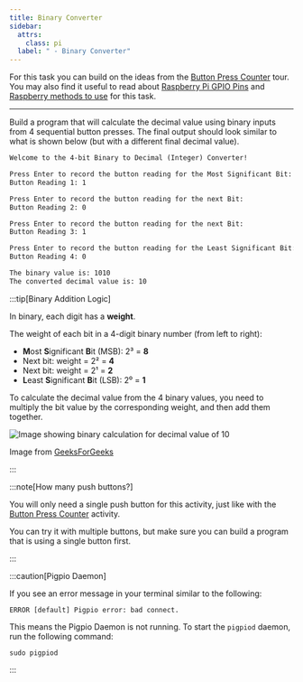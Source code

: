 ```yaml
---
title: Binary Converter
sidebar:
  attrs:
    class: pi
  label: " - Binary Converter"
---
```


For this task you can build on the ideas from the [Button Press Counter](/book/part-1-instructions/1-sequence-and-data/1-tour/03-00-button-press-counter) tour. You may also find it useful to read about [Raspberry Pi GPIO Pins](/book/part-1-instructions/1-sequence-and-data/0-panorama/8-gpio-pins) and [Raspberry methods to use](/book/part-1-instructions/1-sequence-and-data/0-panorama/9-raspberry-gpio-methods) for this task.

---

Build a program that will calculate the decimal value using binary inputs from 4 sequential button presses. The final output should look similar to what is shown below (but with a different final decimal value).

```txt
Welcome to the 4-bit Binary to Decimal (Integer) Converter!

Press Enter to record the button reading for the Most Significant Bit: 
Button Reading 1: 1

Press Enter to record the button reading for the next Bit: 
Button Reading 2: 0

Press Enter to record the button reading for the next Bit: 
Button Reading 3: 1

Press Enter to record the button reading for the Least Significant Bit: 
Button Reading 4: 0

The binary value is: 1010
The converted decimal value is: 10
```

:::tip[Binary Addition Logic]

In binary, each digit has a **weight**.

The weight of each bit in a 4-digit binary number (from left to right):

- **M**ost **S**ignificant **B**it (MSB): 2³ = **8**
- Next bit: weight = 2² = **4**
- Next bit: weight = 2¹ = **2**
- **L**east **S**ignificant **B**it (LSB): 2⁰ = **1**

To calculate the decimal value from the 4 binary values, you need to multiply the bit value by the corresponding weight, and then add them together.

![Image showing binary calculation for decimal value of 10](https://www.geeksforgeeks.org/wp-content/uploads/binary2decimal.png)
<div class="caption">Image from <a href="https://www.geeksforgeeks.org/dsa/program-binary-decimal-conversion/">GeeksForGeeks</a></div>

:::

:::note[How many push buttons?]

You will only need a single push button for this activity, just like with the [Button Press Counter](/book/part-1-instructions/1-sequence-and-data/1-tour/03-00-button-press-counter) activity.

You can try it with multiple buttons, but make sure you can build a program that is using a single button first.

:::

:::caution[Pigpio Daemon]

If you see an error message in your terminal similar to the following:

```shell
ERROR [default] Pigpio error: bad connect.
```

This means the Pigpio Daemon is not running. To start the `pigpiod` daemon, run the following command:

```shell
sudo pigpiod
```

:::
